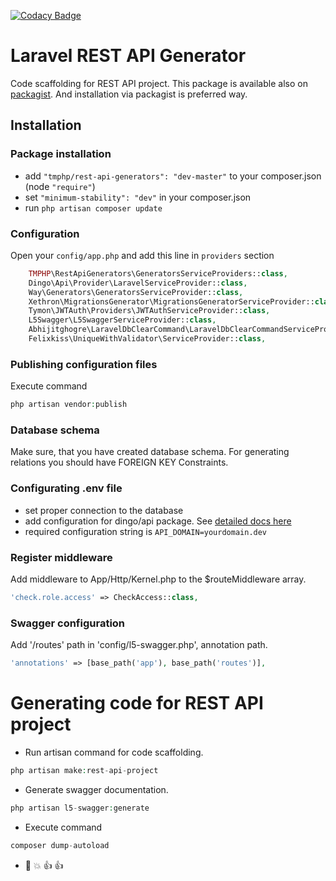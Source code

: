 [![Codacy Badge](https://api.codacy.com/project/badge/Grade/bdc684fc4dc84708a4cd201ae70499a6)](https://www.codacy.com/app/YanDatsyuk/Laravel-REST-API-generator?utm_source=github.com&amp;utm_medium=referral&amp;utm_content=YanDatsyuk/Laravel-REST-API-generator&amp;utm_campaign=Badge_Grade)

Laravel REST API Generator
==========================

Code scaffolding for REST API project. 
This package is available also on [packagist](https://packagist.org/packages/tmphp/rest-api-generators). And installation via packagist is preferred way.

## Installation

### Package installation

* add `"tmphp/rest-api-generators": "dev-master"` to your composer.json (node `"require"`)
* set `"minimum-stability": "dev"` in your composer.json
* run `php artisan composer update`

### Configuration

Open your `config/app.php` and add this line in `providers` section
```php
    TMPHP\RestApiGenerators\GeneratorsServiceProviders::class,
    Dingo\Api\Provider\LaravelServiceProvider::class,
    Way\Generators\GeneratorsServiceProvider::class,
    Xethron\MigrationsGenerator\MigrationsGeneratorServiceProvider::class,
    Tymon\JWTAuth\Providers\JWTAuthServiceProvider::class,
    L5Swagger\L5SwaggerServiceProvider::class,
    Abhijitghogre\LaravelDbClearCommand\LaravelDbClearCommandServiceProvider::class,
    Felixkiss\UniqueWithValidator\ServiceProvider::class,
```

### Publishing configuration files

Execute command
```php
php artisan vendor:publish
```

### Database schema

Make sure, that you have created database schema. 
For generating relations you should have FOREIGN KEY Constraints.

### Configurating .env file

- set proper connection to the database
- add configuration for dingo/api package. See [detailed docs here](https://github.com/dingo/api/wiki/Configuration)
- required configuration string is `API_DOMAIN=yourdomain.dev`

### Register middleware

Add middleware to App/Http/Kernel.php to the $routeMiddleware array.

```php
'check.role.access' => CheckAccess::class,
```

### Swagger configuration

Add '/routes' path in 'config/l5-swagger.php', annotation path.
```php
'annotations' => [base_path('app'), base_path('routes')],
```

# Generating code for REST API project

* Run artisan command for code scaffolding.

```php
php artisan make:rest-api-project
```

* Generate swagger documentation.

```php
php artisan l5-swagger:generate
```

* Execute command

```php
composer dump-autoload
```

* :elephant: :boom: :+1: :+1: